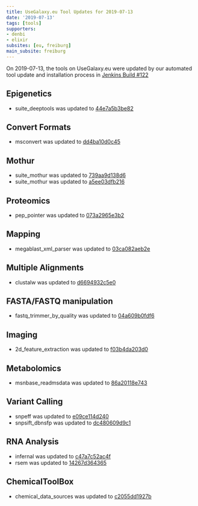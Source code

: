 ```yaml
---
title: UseGalaxy.eu Tool Updates for 2019-07-13
date: '2019-07-13'
tags: [tools]
supporters:
- denbi
- elixir
subsites: [eu, freiburg]
main_subsite: freiburg
---
```


On 2019-07-13, the tools on UseGalaxy.eu were updated by our automated tool update and installation process in [Jenkins Build #122](https://build.galaxyproject.eu/job/usegalaxy-eu/job/install-tools/#122/)


## Epigenetics

- suite_deeptools was updated to [44e7a5b3be82](https://toolshed.g2.bx.psu.edu/view/bgruening/suite_deeptools/44e7a5b3be82)

## Convert Formats

- msconvert was updated to [dd4ba10d0c45](https://toolshed.g2.bx.psu.edu/view/galaxyp/msconvert/dd4ba10d0c45)

## Mothur

- suite_mothur was updated to [739aa9d138d6](https://toolshed.g2.bx.psu.edu/view/iuc/suite_mothur/739aa9d138d6)
- suite_mothur was updated to [a5ee03dfb216](https://toolshed.g2.bx.psu.edu/view/iuc/suite_mothur/a5ee03dfb216)

## Proteomics

- pep_pointer was updated to [073a2965e3b2](https://toolshed.g2.bx.psu.edu/view/galaxyp/pep_pointer/073a2965e3b2)

## Mapping

- megablast_xml_parser was updated to [03ca082aeb2e](https://toolshed.g2.bx.psu.edu/view/devteam/megablast_xml_parser/03ca082aeb2e)

## Multiple Alignments

- clustalw was updated to [d6694932c5e0](https://toolshed.g2.bx.psu.edu/view/devteam/clustalw/d6694932c5e0)

## FASTA/FASTQ manipulation

- fastq_trimmer_by_quality was updated to [04a609b0fdf6](https://toolshed.g2.bx.psu.edu/view/devteam/fastq_trimmer_by_quality/04a609b0fdf6)

## Imaging

- 2d_feature_extraction was updated to [f03b4da203d0](https://toolshed.g2.bx.psu.edu/view/imgteam/2d_feature_extraction/f03b4da203d0)

## Metabolomics

- msnbase_readmsdata was updated to [86a20118e743](https://toolshed.g2.bx.psu.edu/view/lecorguille/msnbase_readmsdata/86a20118e743)

## Variant Calling

- snpeff was updated to [e09ce114d240](https://toolshed.g2.bx.psu.edu/view/iuc/snpeff/e09ce114d240)
- snpsift_dbnsfp was updated to [dc480609d9c1](https://toolshed.g2.bx.psu.edu/view/iuc/snpsift_dbnsfp/dc480609d9c1)

## RNA Analysis

- infernal was updated to [c47a7c52ac4f](https://toolshed.g2.bx.psu.edu/view/bgruening/infernal/c47a7c52ac4f)
- rsem was updated to [14267d364365](https://toolshed.g2.bx.psu.edu/view/jjohnson/rsem/14267d364365)

## ChemicalToolBox

- chemical_data_sources was updated to [c2055dd1927b](https://toolshed.g2.bx.psu.edu/view/bgruening/chemical_data_sources/c2055dd1927b)


